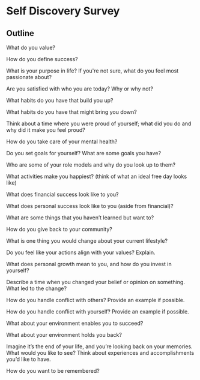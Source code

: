 # Self Discovery Survey

## Outline

What do you value?

How do you define success?

What is your purpose in life? If you're not sure, what do you feel most passionate about?

Are you satisfied with who you are today? Why or why not?

What habits do you have that build you up?

What habits do you have that might bring you down?

Think about a time where you were proud of yourself; what did you do and why did it make you feel proud?

How do you take care of your mental health?

Do you set goals for yourself? What are some goals you have?

Who are some of your role models and why do you look up to them?

What activities make you happiest? (think of what an ideal free day looks like)

What does financial success look like to you?

What does personal success look like to you (aside from financial)?

What are some things that you haven’t learned but want to?

How do you give back to your community?

What is one thing you would change about your current lifestyle?

Do you feel like your actions align with your values? Explain.

What does personal growth mean to you, and how do you invest in yourself?

Describe a time when you changed your belief or opinion on something. What led to the change?

How do you handle conflict with others? Provide an example if possible.

How do you handle conflict with yourself? Provide an example if possible.

What about your environment enables you to succeed?

What about your environment holds you back?

Imagine it’s the end of your life, and you’re looking back on your memories. What would you like to see? Think about experiences and accomplishments you’d like to have.

How do you want to be remembered?
